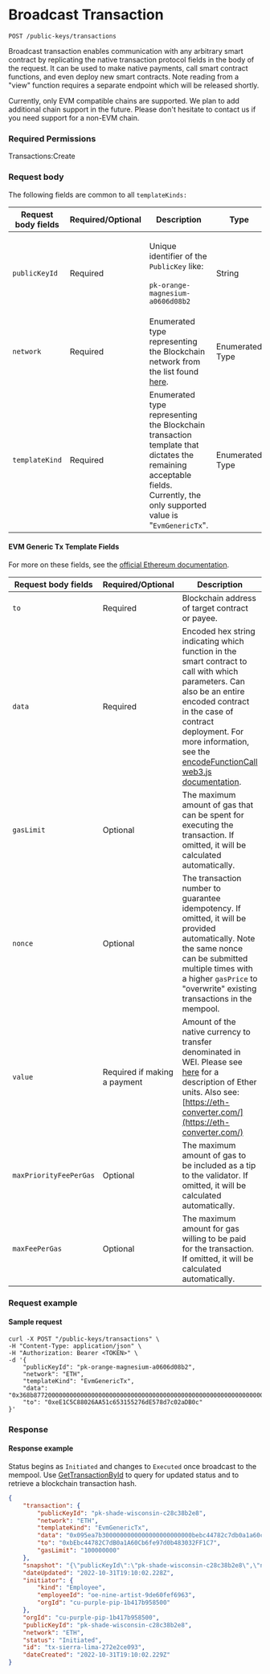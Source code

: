 # Broadcast Transaction

`POST /public-keys/transactions`

Broadcast transaction enables communication with any arbitrary smart contract by replicating the native transaction protocol fields in the body of the request.   It can be used to make native payments, call smart contract functions, and even deploy new smart contracts.  Note reading from a "view" function requires a separate endpoint which will be released shortly. &#x20;

Currently, only EVM compatible chains are supported. We plan to add additional chain support in the future. Please don't hesitate to contact us if you need support for a non-EVM chain.&#x20;

### Required Permissions

Transactions:Create

### Request body <a href="#request-body" id="request-body"></a>

The following fields are common to all `templateKinds:`

| Request body fields | Required/Optional | Description                                                                                                                                                               | Type            |
| ------------------- | ----------------- | ------------------------------------------------------------------------------------------------------------------------------------------------------------------------- | --------------- |
| `publicKeyId`       | Required          | <p>Unique identifier of the <code>PublicKey</code> like:<br><br><code>pk-orange-magnesium-a0606d08b2</code></p>                                                           | String          |
| `network`           | Required          | Enumerated type representing the Blockchain network from the list found [here](https://dfns.gitbook.io/dfns-docs/api-docs/dfns-api-enumerated-types#network).             | Enumerated Type |
| `templateKind`      | Required          | Enumerated type representing the Blockchain transaction template that dictates the remaining acceptable fields.  Currently, the only supported value is "`EvmGenericTx`". | Enumerated Type |

#### EVM Generic Tx Template Fields <a href="#request-example.1" id="request-example.1"></a>

For more on these fields, see the [official Ethereum documentation](https://ethereum.org/en/developers/docs/transactions/#prerequisites).&#x20;

| Request body fields    | Required/Optional            | Description                                                                                                                                                                                                                                                                                                                                      | Type                                      |
| ---------------------- | ---------------------------- | ------------------------------------------------------------------------------------------------------------------------------------------------------------------------------------------------------------------------------------------------------------------------------------------------------------------------------------------------ | ----------------------------------------- |
| `to`                   | Required                     | Blockchain address of target contract or payee.                                                                                                                                                                                                                                                                                                  | String                                    |
| `data`                 | Required                     | Encoded hex string indicating which function in the smart contract to call with which parameters. Can also be an entire encoded contract in the case of contract deployment. For more information, see the [encodeFunctionCall web3.js documentation](https://web3js.readthedocs.io/en/v1.2.11/web3-eth-abi.html#encodefunctioncall).            | String                                    |
| `gasLimit`             | Optional                     | The maximum amount of gas that can be spent for executing the transaction. If omitted, it will be calculated automatically.                                                                                                                                                                                                                      | Integer                                   |
| `nonce`                | Optional                     | The transaction number to guarantee idempotency. If omitted, it will be provided automatically. Note the same nonce can be submitted multiple times with a higher `gasPrice` to "overwrite" existing transactions in the mempool.                                                                                                                | Integer                                   |
| `value`                | Required if making a payment | Amount of the native currency to transfer denominated in WEI.  Please see [here](https://www.gemini.com/cryptopedia/satoshi-value-gwei-to-ether-to-wei-converter-eth-gwei#section-ethereum-denominations-ether-to-wei-gwei-to-ether-more) for a description of Ether units.  Also see: [https://eth-converter.com/](https://eth-converter.com/)  | String (of an Integer like "1000000" WEI) |
| `maxPriorityFeePerGas` | Optional                     | The maximum amount of gas to be included as a tip to the validator. If omitted, it will be calculated automatically.                                                                                                                                                                                                                             | Integer                                   |
| `maxFeePerGas`         | Optional                     | The maximum amount for gas willing to be paid for the transaction.  If omitted, it will be calculated automatically.                                                                                                                                                                                                                             | Integer                                   |

### Request example <a href="#request-example.1" id="request-example.1"></a>

#### Sample request <a href="#sample-request" id="sample-request"></a>

```shell
curl -X POST "/public-keys/transactions" \
-H "Content-Type: application/json" \
-H "Authorization: Bearer <TOKEN>" \
-d '{
    "publicKeyId": "pk-orange-magnesium-a0606d08b2",
    "network": "ETH",
    "templateKind": "EvmGenericTx",
    "data": "0x368b87720000000000000000000000000000000000000000000000000000000000000020000000000000000000000000000000000000000000000000000000000000000b48656c6c6f204d616a6964000000000000000000000000000000000000000000",
    "to": "0xeE1C5C88026AA51c653155276dE578d7c02aDB0c"
}'
```

### Response <a href="#response" id="response"></a>

#### Response example <a href="#response-example" id="response-example"></a>

Status begins as `Initiated` and changes to `Executed` once broadcast to the mempool.  Use [GetTransactionById](gettransactionbyid.md) to query for updated status and to retrieve a blockchain transaction hash.

```json
{
    "transaction": {
        "publicKeyId": "pk-shade-wisconsin-c28c38b2e8",
        "network": "ETH",
        "templateKind": "EvmGenericTx",
        "data": "0x095ea7b3000000000000000000000000bebc44782c7db0a1a60cb6fe97d0b483032ff1c7ffffffffffffffffffffffffffffffffffffffffffffffffffffffffffffffff",
        "to": "0xbEbc44782C7dB0a1A60Cb6fe97d0b483032FF1C7",
        "gasLimit": "100000000"
    },
    "snapshot": "{\"publicKeyId\":\"pk-shade-wisconsin-c28c38b2e8\",\"network\":\"ETH\",\"templateKind\":\"EvmGenericTx\",\"data\":\"0x095ea7b3000000000000000000000000bebc44782c7db0a1a60cb6fe97d0b483032ff1c7ffffffffffffffffffffffffffffffffffffffffffffffffffffffffffffffff\",\"to\":\"0xbEbc44782C7dB0a1A60Cb6fe97d0b483032FF1C7\",\"gasLimit\":\"100000000\"}",
    "dateUpdated": "2022-10-31T19:10:02.228Z",
    "initiator": {
        "kind": "Employee",
        "employeeId": "oe-nine-artist-9de60fef6963",
        "orgId": "cu-purple-pip-1b417b958500"
    },
    "orgId": "cu-purple-pip-1b417b958500",
    "publicKeyId": "pk-shade-wisconsin-c28c38b2e8",
    "network": "ETH",
    "status": "Initiated",
    "id": "tx-sierra-lima-272e2ce093",
    "dateCreated": "2022-10-31T19:10:02.229Z"
}
```
